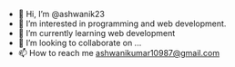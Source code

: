 - 👋 Hi, I’m @ashwanik23
- 👀 I’m interested in programming and web development.
- 🌱 I’m currently learning web development
- 💞️ I’m looking to collaborate on ...
- 📫 How to reach me ashwanikumar10987@gmail.com

<!---
ashwanik23/ashwanik23 is a ✨ special ✨ repository because its `README.md` (this file) appears on your GitHub profile.
You can click the Preview link to take a look at your changes.
--->
